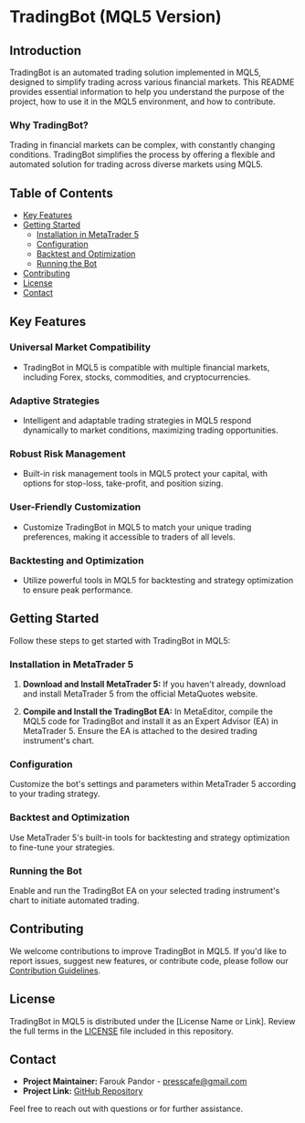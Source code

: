 # TradingBot (MQL5 Version)

## Introduction

TradingBot is an automated trading solution implemented in MQL5, designed to simplify trading across various financial markets. This README provides essential information to help you understand the purpose of the project, how to use it in the MQL5 environment, and how to contribute.

### Why TradingBot?

Trading in financial markets can be complex, with constantly changing conditions. TradingBot simplifies the process by offering a flexible and automated solution for trading across diverse markets using MQL5.

## Table of Contents

- [Key Features](#key-features)
- [Getting Started](#getting-started)
  - [Installation in MetaTrader 5](#installation-in-metatrader-5)
  - [Configuration](#configuration)
  - [Backtest and Optimization](#backtest-and-optimization)
  - [Running the Bot](#running-the-bot)
- [Contributing](#contributing)
- [License](#license)
- [Contact](#contact)

## Key Features

### Universal Market Compatibility

- TradingBot in MQL5 is compatible with multiple financial markets, including Forex, stocks, commodities, and cryptocurrencies.

### Adaptive Strategies

- Intelligent and adaptable trading strategies in MQL5 respond dynamically to market conditions, maximizing trading opportunities.

### Robust Risk Management

- Built-in risk management tools in MQL5 protect your capital, with options for stop-loss, take-profit, and position sizing.

### User-Friendly Customization

- Customize TradingBot in MQL5 to match your unique trading preferences, making it accessible to traders of all levels.

### Backtesting and Optimization

- Utilize powerful tools in MQL5 for backtesting and strategy optimization to ensure peak performance.

## Getting Started

Follow these steps to get started with TradingBot in MQL5:

### Installation in MetaTrader 5

1. **Download and Install MetaTrader 5:** If you haven't already, download and install MetaTrader 5 from the official MetaQuotes website.

2. **Compile and Install the TradingBot EA:** In MetaEditor, compile the MQL5 code for TradingBot and install it as an Expert Advisor (EA) in MetaTrader 5. Ensure the EA is attached to the desired trading instrument's chart.

### Configuration

Customize the bot's settings and parameters within MetaTrader 5 according to your trading strategy.

### Backtest and Optimization

Use MetaTrader 5's built-in tools for backtesting and strategy optimization to fine-tune your strategies.

### Running the Bot

Enable and run the TradingBot EA on your selected trading instrument's chart to initiate automated trading.

## Contributing

We welcome contributions to improve TradingBot in MQL5. If you'd like to report issues, suggest new features, or contribute code, please follow our [Contribution Guidelines](CONTRIBUTING.md).

## License

TradingBot in MQL5 is distributed under the [License Name or Link]. Review the full terms in the [LICENSE](LICENSE) file included in this repository.

## Contact

- **Project Maintainer:** Farouk Pandor - presscafe@gmail.com
- **Project Link:** [GitHub Repository](https://github.com/presscafe/TradingBot-MQL5)

Feel free to reach out with questions or for further assistance.
